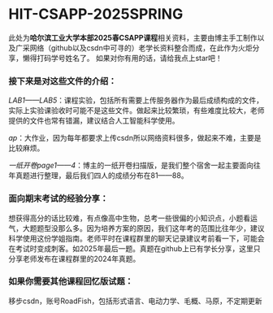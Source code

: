 # HIT-CSAPP-2025SPRING

此处为**哈尔滨工业大学本部2025春CSAPP课程**相关资料，主要由博主手工制作以及广采网络（github以及csdn中可寻的）老学长资料整合而成，在此作为火炬分享，懒得打码学号姓名了。
如果对你有用的话，请给我点上star吧！

### **接下来是对这些文件的介绍：**
*LAB1——LAB5*：课程实验，包括所有需要上传服务器作为最后成绩构成的文件，实际上实验课验收时可能不是这些文件。做起来比较繁琐，有些难度比较大，老师提供的文件也常有错漏，建议结合人工智能科学使用。

*ap*：大作业，因为每年都要求上传csdn所以网络资料很多，做起来不难，主要是比较麻烦。

*一纸开卷page1——4*：博主的一纸开卷扫描版，是我们整个宿舍一起主要面向往年真题进行整理，最后我们四人的成绩分布在81——88。

### **面向期末考试的经验分享：**
想获得高分的话比较难，有点像高中生物，总考一些很偏的小知识点，小题看运气，大题题型没那么多。因为培养方案的原因，我们这年考的范围比往年少，建议科学使用这份学姐指南。老师平时在课程群里的聊天记录建议考前看一下，可能会在考试时变成刺客。如2025年最后一题。真题在github上已有学长分享，这里只分享老师发布在课程群里的2024年真题。

### **如果你需要其他课程回忆版试题：**
移步csdn，账号RoadFish，包括形式语言、电动力学、毛概、马原，不定期更新
